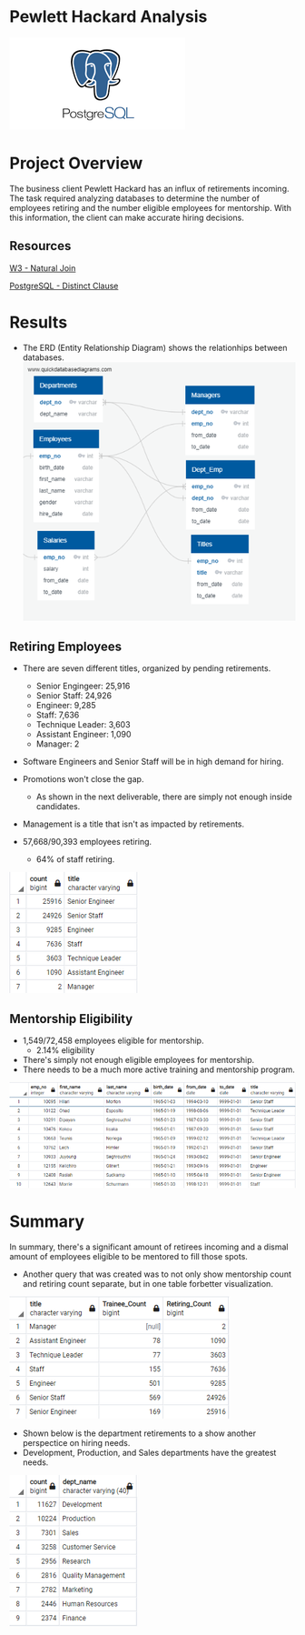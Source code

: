 # Pewlett Hackard Analysis 

![PostgreSQL](download.png "PostgreSQL")

# Project Overview
The business client Pewlett Hackard has an influx of retirements incoming. The task required analyzing databases to determine the number of employees retiring and the number eligible employees for mentorship. With this information, the client can make accurate hiring decisions.


## Resources

[W3 - Natural Join](https://www.w3resource.com/sql/joins/natural-join.php)

[PostgreSQL - Distinct Clause](https://www.postgresql.org/docs/9.5/sql-select.html)

# Results
- The ERD (Entity Relationship Diagram) shows the relationhips between databases.
![Employee DB](EmployeeDB.png "Employee DB")

## Retiring Employees

- There are seven different titles, organized by pending retirements.
    - Senior Engingeer: 25,916 
    - Senior Staff: 24,926 
    - Engineer: 9,285
    - Staff: 7,636
    - Technique Leader: 3,603
    - Assistant Engineer: 1,090
    - Manager: 2

- Software Engineers and Senior Staff will be in high demand for hiring.
- Promotions won't close the gap. 
    - As shown in the next deliverable, there are simply not enough inside candidates.
- Management is a title that isn't as impacted by retirements.
- 57,668/90,393 employees retiring.
    - 64% of staff retiring.

![Retiring Titles](retiring_titles.png "Retiring Titles")

    
## Mentorship Eligibility

- 1,549/72,458 employees eligible for mentorship.
    - 2.14% eligibility 
- There's simply not enough eligible employees for mentorship.
- There needs to be a much more active training and mentorship program.

![Mentorship](mentorship_eligibility.png)

# Summary
In summary, there's a significant amount of retirees incoming and a dismal amount of employees eligible to be mentored to fill those spots. 


- Another query that was created was to not only show mentorship count and retiring count separate, but in one table forbetter visualization.

![Mentorship Comparison](mentorship_retiring_count.png)

- Shown below is the department retirements to a show another perspectice on hiring needs.
- Development, Production, and Sales departments have the greatest needs.

![Department Retiring](dept_retiring_count.png "Department Retiring")
